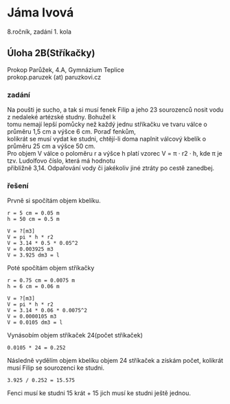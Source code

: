 # Jáma lvová  
8.ročník, zadání 1. kola 
## Úloha 2B(Stříkačky)   
Prokop Parůžek, 4.A, Gymnázium Teplice  
prokop.paruzek (at) paruzkovi.cz  
###  zadání    

 Na poušti je sucho, a tak si musí fenek Filip a jeho 23 sourozenců nosit vodu z nedaleké artézské studny. Bohužel k  
 tomu nemají lepší pomůcky než každý jednu stříkačku ve tvaru válce o průměru 1,5 cm a výšce 6 cm. Poraď fenkům,  
 kolikrát se musí vydat ke studni, chtějí-li doma naplnit válcový kbelík o průměru 25 cm a výšce 50 cm.  
 Pro objem V válce o poloměru r a výšce h platí vzorec V = π · r2  · h, kde π je tzv. Ludolfovo číslo, která má hodnotu  
 přibližně 3,14. Odpařování vody či jakékoliv jiné ztráty po cestě zanedbej.  


### řešení

Prvně si spočítám objem kbelíku.

```
r = 5 cm = 0.05 m
h = 50 cm = 0.5 m

V = ?[m3]
V = pi * h * r2
V = 3.14 * 0.5 * 0.05^2
V = 0.003925 m3
V = 3.925 dm3 = l
```

Poté spočítám objem stříkačky  

```
r = 0.75 cm = 0.0075 m
h = 6 cm = 0.06 m

V = ?[m3]
V = pi * h * r2
V = 3.14 * 0.06 * 0.0075^2
V = 0.0000105 m3
V = 0.0105 dm3 = l
```

Vynásobím objem stříkaček 24(počet stříkaček)

```
0.0105 * 24 = 0.252
```

Následně vydělím objem kbelíku objem 24 stříkaček a získám počet, kolikrát
musí Filip se sourozenci ke studni.

```
3.925 / 0.252 = 15.575
```

Fenci musí ke studni 15 krát + 15 jich musí ke studni ještě jednou.
